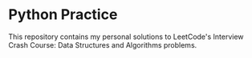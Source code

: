 # Python Practice

This repository contains my personal solutions to LeetCode's Interview Crash Course: Data Structures and Algorithms problems.
